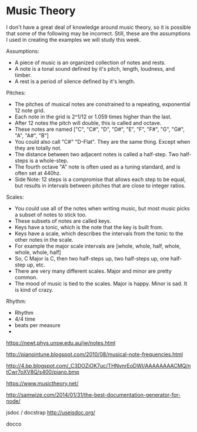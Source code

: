 

# Music Theory

I don't have a great deal of knowledge around music theory, so it is possible that some of the following may be incorrect. Still, these are the assumptions I used in creating the examples we will study this week.

Assumptions:
- A piece of music is an organized collection of notes and rests.
- A note is a tonal sound defined by it's pitch, length, loudness, and timber.
- A rest is a period of silence defined by it's length.

Pitches:
- The pitches of musical notes are constrained to a repeating, exponential 12 note grid.
- Each note in the grid is 2^1/12 or 1.059 times higher than the last.
- After 12 notes the pitch will double, this is called and octave.
- These notes are named ["C", "C#", "D", "D#", "E", "F", "F#", "G", "G#", "A", "A#", "B"]
- You could also call "C#" "D-Flat". They are the same thing. Except when they are totally not.
- The distance between two adjacent notes is called a half-step. Two half-steps is a whole-step.
- The fourth octave "A" note is often used as a tuning standard, and is often set at 440hz.
- Side Note: 12 steps is a compromise that allows each step to be equal, but results in intervals between pitches that are close to integer ratios.  

Scales:
- You could use all of the notes when writing music, but most music picks a subset of notes to stick too.
- These subsets of notes are called keys.
- Keys have a tonic, which is the note that the key is built from.
- Keys have a scale, which describes the intervals from the tonic to the other notes in the scale.
- For example the major scale intervals are [whole, whole, half, whole, whole, whole, half]
- So, C Major is C, then two half-steps up, two half-steps up, one half-step up, etc.
- There are very many different scales. Major and minor are pretty common.
- The mood of music is tied to the scales. Major is happy. Minor is sad. It is kind of crazy.

Rhythm:


- Rhythm
- 4/4 time
- beats per measure
-

https://newt.phys.unsw.edu.au/jw/notes.html


http://pianointune.blogspot.com/2010/08/musical-note-frequencies.html


http://4.bp.blogspot.com/_C3DOZiOK7uc/THNvnrEoDWI/AAAAAAAACMQ/ntCwr7oXV8Q/s400/piano.bmp




















https://www.musictheory.net/




http://samwize.com/2014/01/31/the-best-documentation-generator-for-node/

jsdoc / docstrap
http://usejsdoc.org/

docco
